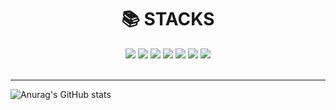 <div align=center><h1>📚 STACKS</h1></div>

<div align=center>
    <img src="https://img.shields.io/badge/html5-E34F26?style=for-the-badge&logo=html5&logoColor=white"> 
    <img src="https://img.shields.io/badge/css3-1572B6?style=for-the-badge&logo=css3&logoColor=white"> 
    <img src="https://img.shields.io/badge/javascript-F7DF1E?style=for-the-badge&logo=javascript&logoColor=black">
    <img src="https://img.shields.io/badge/TypeScript-3178C6?style=for-the-badge&logo=typescript&logoColor=white">
    <img src="https://img.shields.io/badge/style--components-DB7093?style=for-the-badge&logo=styled%20components&logoColor=white">
    <img src="https://img.shields.io/badge/react-61DAFB?style=for-the-badge&logo=react&logoColor=black"> 
    <img src="https://img.shields.io/badge/recoil-61DAFB?style=for-the-badge&logo=react&logoColor=black">

</div>
<br/>
<hr/>

![Anurag's GitHub stats](https://github-readme-stats.vercel.app/api?username=ktm000818&show_icons=true&theme=radical)
